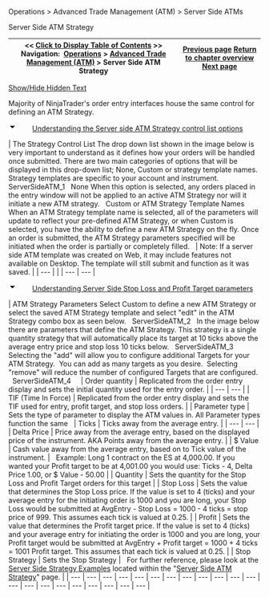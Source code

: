 ﻿


Operations \> Advanced Trade Management (ATM) \> Server Side ATMs






















Server Side ATM Strategy







| \<\< [Click to Display Table of Contents](server-side-atm-strategy.md) \>\> **Navigation:**     [Operations](operations-1.md) \> [Advanced Trade Management (ATM)](advanced_trade_management_atm-1.md) \> Server Side ATM Strategy | [Previous page](faq-1.md) [Return to chapter overview](advanced_trade_management_atm-1.md) [Next page](server-side-stop-strategy-1.md) |
| --- | --- |




[Show/Hide Hidden Text](javascript:HMToggleExpandAll(!HMAnyToggleOpen()) "Click to open/close expanding sections")









Majority of NinjaTrader's order entry interfaces house the same control for defining an ATM Strategy.


![tog_minus](tog_minus-1.gif)        [Understanding the Server side ATM Strategy control list options](javascript:HMToggle('toggle','UnderstandingTheServerSideAtmStrategyControlListOptions','UnderstandingTheServerSideAtmStrategyControlListOptions_ICON'))




| The Strategy Control List The drop down list shown in the image below is very important to understand as it defines how your orders will be handled once submitted. There are two main categories of options that will be displayed in this drop\-down list; None, Custom or strategy template names. Strategy templates are specific to your account and instrument.   ServerSideATM_1   None When this option is selected, any orders placed in the entry window will not be applied to an active ATM Strategy nor will it initiate a new ATM strategy.   Custom or ATM Strategy Template Names When an ATM Strategy template name is selected, all of the parameters will update to reflect your pre\-defined ATM Strategy, or when Custom is selected, you have the ability to define a new ATM Strategy on the fly. Once an order is submitted, the ATM Strategy parameters specified will be initiated when the order is partially or completely filled.     | Note: If a server side ATM template was created on Web, it may include features not available on Desktop. The template will still submit and function as it was saved. | | --- | |
| --- | --- |



![tog_minus](tog_minus-1.gif)        [Understanding Server Side Stop Loss and Profit Target parameters](javascript:HMToggle('toggle','UnderstandingServerSideStopLossAndProfitTargetParameters','UnderstandingServerSideStopLossAndProfitTargetParameters_ICON'))




| ATM Strategy Parameters Select Custom to define a new ATM Strategy or select the saved ATM Strategy template and select "edit" in the ATM Strategy combo box as seen below.   ServerSideATM_2   In the image below there are parameters that define the ATM Strategy. This strategy is a single quantity strategy that will automatically place its target at 10 ticks above the average entry price and stop loss 10 ticks below.   ServerSideATM_3   Selecting the "add" will allow you to configure additional Targets for your ATM Strategy.  You can add as many targets as you desire.  Selecting "remove" will reduce the number of configured Targets that are configured.   ServerSideATM_4       | Order quantity | Replicated from the order entry display and sets the initial quantity used for the entry order. | | --- | --- | | TIF (Time In Force) | Replicated from the order entry display and sets the TIF used for entry, profit target, and stop loss orders. | | Parameter type | Sets the type of parameter to display the ATM values in. All Parameter types function the same     | Ticks | Ticks away from the average entry. | | --- | --- | | Delta Price | Price away from the average entry, based on the displayed price of the instrument. AKA Points away from the average entry. | | $ Value | Cash value away from the average entry, based on to Tick value of the instrument. |      Example: Long 1 contract on the ES at 4,000\.00\. If you wanted your Profit target to be at 4,001\.00 you would use: Ticks \- 4, Delta Price 1\.00, or $ Value \- 50\.00 | | Quantity | Sets the quantity for the Stop Loss and Profit Target orders for this target | | Stop Loss | Sets the value that determines the Stop Loss price. If the value is set to 4 (ticks) and your average entry for the initiating order is 1000 and you are long, your Stop Loss would be submitted at AvgEntry \- Stop Loss \= 1000 \- 4 ticks \= stop price of 999\. This assumes each tick is valued at 0\.25\. | | Profit | Sets the value that determines the Profit target price. If the value is set to 4 (ticks) and your average entry for initiating the order is 1000 and you are long, your Profit target would be submitted at AvgEntry \+ Profit target \= 1000 \+ 4 ticks \= 1001 Profit target. This assumes that each tick is valued at 0\.25\. | | Stop Strategy | Sets the Stop Strategy |      For further reference, please look at the [Server Side Strategy Examples](tutorial-server-side-atm-examp.md) located within the "[Server Side ATM Strategy](server-side-atm-strategy-1.md)" page. |
| --- | --- | --- | --- | --- | --- | --- | --- | --- | --- | --- | --- | --- | --- | --- | --- | --- | --- | --- | --- | --- |










